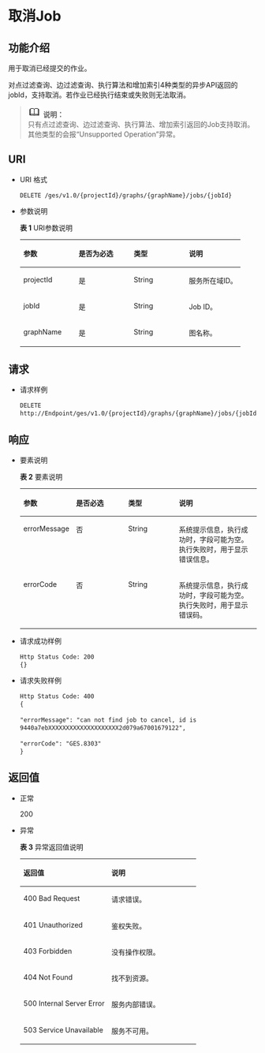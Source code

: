 # 取消Job<a name="ges_03_0038"></a>

## 功能介绍<a name="section57431131202011"></a>

用于取消已经提交的作业。

对点过滤查询、边过滤查询、执行算法和增加索引4种类型的异步API返回的jobId，支持取消。若作业已经执行结束或失败则无法取消。

>![](public_sys-resources/icon-note.gif) **说明：**   
>只有点过滤查询、边过滤查询、执行算法、增加索引返回的Job支持取消。其他类型的会报“Unsupported Operation”异常。  

## URI<a name="section56494056202011"></a>

-   URI 格式

    ```
    DELETE /ges/v1.0/{projectId}/graphs/{graphName}/jobs/{jobId}
    ```

-   参数说明

    **表 1**  URI参数说明

    <a name="table66283993202424"></a>
    <table><thead align="left"><tr id="row59205483202424"><th class="cellrowborder" valign="top" width="25%" id="mcps1.2.5.1.1"><p id="p59805966202438"><a name="p59805966202438"></a><a name="p59805966202438"></a>参数</p>
    </th>
    <th class="cellrowborder" valign="top" width="25%" id="mcps1.2.5.1.2"><p id="p12445038202438"><a name="p12445038202438"></a><a name="p12445038202438"></a>是否为必选</p>
    </th>
    <th class="cellrowborder" valign="top" width="25%" id="mcps1.2.5.1.3"><p id="p1415130202438"><a name="p1415130202438"></a><a name="p1415130202438"></a>类型</p>
    </th>
    <th class="cellrowborder" valign="top" width="25%" id="mcps1.2.5.1.4"><p id="p47516731202438"><a name="p47516731202438"></a><a name="p47516731202438"></a>说明</p>
    </th>
    </tr>
    </thead>
    <tbody><tr id="row20271122202424"><td class="cellrowborder" valign="top" width="25%" headers="mcps1.2.5.1.1 "><p id="p36605179202438"><a name="p36605179202438"></a><a name="p36605179202438"></a>projectId</p>
    </td>
    <td class="cellrowborder" valign="top" width="25%" headers="mcps1.2.5.1.2 "><p id="p12229546202438"><a name="p12229546202438"></a><a name="p12229546202438"></a>是</p>
    </td>
    <td class="cellrowborder" valign="top" width="25%" headers="mcps1.2.5.1.3 "><p id="p51069165202438"><a name="p51069165202438"></a><a name="p51069165202438"></a>String</p>
    </td>
    <td class="cellrowborder" valign="top" width="25%" headers="mcps1.2.5.1.4 "><p id="p42961709202438"><a name="p42961709202438"></a><a name="p42961709202438"></a>服务所在域ID。</p>
    </td>
    </tr>
    <tr id="row11419839202424"><td class="cellrowborder" valign="top" width="25%" headers="mcps1.2.5.1.1 "><p id="p46355420202438"><a name="p46355420202438"></a><a name="p46355420202438"></a>jobId</p>
    </td>
    <td class="cellrowborder" valign="top" width="25%" headers="mcps1.2.5.1.2 "><p id="p63801554202438"><a name="p63801554202438"></a><a name="p63801554202438"></a>是</p>
    </td>
    <td class="cellrowborder" valign="top" width="25%" headers="mcps1.2.5.1.3 "><p id="p543392202438"><a name="p543392202438"></a><a name="p543392202438"></a>String</p>
    </td>
    <td class="cellrowborder" valign="top" width="25%" headers="mcps1.2.5.1.4 "><p id="p44014831202438"><a name="p44014831202438"></a><a name="p44014831202438"></a>Job ID。</p>
    </td>
    </tr>
    <tr id="row33038495115"><td class="cellrowborder" valign="top" width="25%" headers="mcps1.2.5.1.1 "><p id="p204402484117"><a name="p204402484117"></a><a name="p204402484117"></a>graphName</p>
    </td>
    <td class="cellrowborder" valign="top" width="25%" headers="mcps1.2.5.1.2 "><p id="p16442124819110"><a name="p16442124819110"></a><a name="p16442124819110"></a>是</p>
    </td>
    <td class="cellrowborder" valign="top" width="25%" headers="mcps1.2.5.1.3 "><p id="p1644484812118"><a name="p1644484812118"></a><a name="p1644484812118"></a>String</p>
    </td>
    <td class="cellrowborder" valign="top" width="25%" headers="mcps1.2.5.1.4 "><p id="p1444614482118"><a name="p1444614482118"></a><a name="p1444614482118"></a>图名称。</p>
    </td>
    </tr>
    </tbody>
    </table>


## 请求<a name="section62446078202011"></a>

-   请求样例

    ```
    DELETE http://Endpoint/ges/v1.0/{projectId}/graphs/{graphName}/jobs/{jobId}
    ```


## 响应<a name="section14834278202011"></a>

-   要素说明

    **表 2**  要素说明

    <a name="table9618153202456"></a>
    <table><thead align="left"><tr id="row19256001202456"><th class="cellrowborder" valign="top" width="18.61%" id="mcps1.2.5.1.1"><p id="p4115707020258"><a name="p4115707020258"></a><a name="p4115707020258"></a>参数</p>
    </th>
    <th class="cellrowborder" valign="top" width="23.119999999999997%" id="mcps1.2.5.1.2"><p id="p4538840820258"><a name="p4538840820258"></a><a name="p4538840820258"></a>是否必选</p>
    </th>
    <th class="cellrowborder" valign="top" width="22.18%" id="mcps1.2.5.1.3"><p id="p5258245920258"><a name="p5258245920258"></a><a name="p5258245920258"></a>类型</p>
    </th>
    <th class="cellrowborder" valign="top" width="36.09%" id="mcps1.2.5.1.4"><p id="p3132076620258"><a name="p3132076620258"></a><a name="p3132076620258"></a>说明</p>
    </th>
    </tr>
    </thead>
    <tbody><tr id="row65005079202456"><td class="cellrowborder" valign="top" width="18.61%" headers="mcps1.2.5.1.1 "><p id="p820509320258"><a name="p820509320258"></a><a name="p820509320258"></a>errorMessage</p>
    </td>
    <td class="cellrowborder" valign="top" width="23.119999999999997%" headers="mcps1.2.5.1.2 "><p id="p6063279320258"><a name="p6063279320258"></a><a name="p6063279320258"></a>否</p>
    </td>
    <td class="cellrowborder" valign="top" width="22.18%" headers="mcps1.2.5.1.3 "><p id="p1230923020258"><a name="p1230923020258"></a><a name="p1230923020258"></a>String</p>
    </td>
    <td class="cellrowborder" valign="top" width="36.09%" headers="mcps1.2.5.1.4 "><p id="p5752359620258"><a name="p5752359620258"></a><a name="p5752359620258"></a>系统提示信息，执行成功时，字段可能为空。执行失败时，用于显示错误信息。</p>
    </td>
    </tr>
    <tr id="row12849645202456"><td class="cellrowborder" valign="top" width="18.61%" headers="mcps1.2.5.1.1 "><p id="p5877047420258"><a name="p5877047420258"></a><a name="p5877047420258"></a>errorCode</p>
    </td>
    <td class="cellrowborder" valign="top" width="23.119999999999997%" headers="mcps1.2.5.1.2 "><p id="p6278797220258"><a name="p6278797220258"></a><a name="p6278797220258"></a>否</p>
    </td>
    <td class="cellrowborder" valign="top" width="22.18%" headers="mcps1.2.5.1.3 "><p id="p5266096220258"><a name="p5266096220258"></a><a name="p5266096220258"></a>String</p>
    </td>
    <td class="cellrowborder" valign="top" width="36.09%" headers="mcps1.2.5.1.4 "><p id="p3767953320258"><a name="p3767953320258"></a><a name="p3767953320258"></a>系统提示信息，执行成功时，字段可能为空。执行失败时，用于显示错误码。</p>
    </td>
    </tr>
    </tbody>
    </table>


-   请求成功样例

    ```
    Http Status Code: 200
    {}
    ```

-   请求失败样例

    ```
    Http Status Code: 400
    {
     
    "errorMessage": "can not find job to cancel, id is 9440a7ebXXXXXXXXXXXXXXXXXXXX2d079a67001679122",
     
    "errorCode": "GES.8303"
    }
    ```


## 返回值<a name="section3824743202011"></a>

-   正常

    200

-   异常

    **表 3**  异常返回值说明

    <a name="table7140218185450"></a>
    <table><thead align="left"><tr id="row1329614185450"><th class="cellrowborder" valign="top" width="50%" id="mcps1.2.3.1.1"><p id="p3495986518551"><a name="p3495986518551"></a><a name="p3495986518551"></a>返回值</p>
    </th>
    <th class="cellrowborder" valign="top" width="50%" id="mcps1.2.3.1.2"><p id="p1317678318551"><a name="p1317678318551"></a><a name="p1317678318551"></a>说明</p>
    </th>
    </tr>
    </thead>
    <tbody><tr id="row22356742185450"><td class="cellrowborder" valign="top" width="50%" headers="mcps1.2.3.1.1 "><p id="p1665962118551"><a name="p1665962118551"></a><a name="p1665962118551"></a>400 Bad Request</p>
    </td>
    <td class="cellrowborder" valign="top" width="50%" headers="mcps1.2.3.1.2 "><p id="p725208518551"><a name="p725208518551"></a><a name="p725208518551"></a>请求错误。</p>
    </td>
    </tr>
    <tr id="row44828867185450"><td class="cellrowborder" valign="top" width="50%" headers="mcps1.2.3.1.1 "><p id="p5227908718551"><a name="p5227908718551"></a><a name="p5227908718551"></a>401 Unauthorized</p>
    </td>
    <td class="cellrowborder" valign="top" width="50%" headers="mcps1.2.3.1.2 "><p id="p674761518551"><a name="p674761518551"></a><a name="p674761518551"></a>鉴权失败。</p>
    </td>
    </tr>
    <tr id="row57737827185450"><td class="cellrowborder" valign="top" width="50%" headers="mcps1.2.3.1.1 "><p id="p2006437818551"><a name="p2006437818551"></a><a name="p2006437818551"></a>403 Forbidden</p>
    </td>
    <td class="cellrowborder" valign="top" width="50%" headers="mcps1.2.3.1.2 "><p id="p1460190818551"><a name="p1460190818551"></a><a name="p1460190818551"></a>没有操作权限。</p>
    </td>
    </tr>
    <tr id="row29364829185450"><td class="cellrowborder" valign="top" width="50%" headers="mcps1.2.3.1.1 "><p id="p4159095618551"><a name="p4159095618551"></a><a name="p4159095618551"></a>404 Not Found</p>
    </td>
    <td class="cellrowborder" valign="top" width="50%" headers="mcps1.2.3.1.2 "><p id="p1342429918551"><a name="p1342429918551"></a><a name="p1342429918551"></a>找不到资源。</p>
    </td>
    </tr>
    <tr id="row4978157185450"><td class="cellrowborder" valign="top" width="50%" headers="mcps1.2.3.1.1 "><p id="p5552901118551"><a name="p5552901118551"></a><a name="p5552901118551"></a>500 Internal Server Error</p>
    </td>
    <td class="cellrowborder" valign="top" width="50%" headers="mcps1.2.3.1.2 "><p id="p155603218551"><a name="p155603218551"></a><a name="p155603218551"></a>服务内部错误。</p>
    </td>
    </tr>
    <tr id="row18376792185450"><td class="cellrowborder" valign="top" width="50%" headers="mcps1.2.3.1.1 "><p id="p6060569918551"><a name="p6060569918551"></a><a name="p6060569918551"></a>503 Service Unavailable</p>
    </td>
    <td class="cellrowborder" valign="top" width="50%" headers="mcps1.2.3.1.2 "><p id="p1011455218551"><a name="p1011455218551"></a><a name="p1011455218551"></a>服务不可用。</p>
    </td>
    </tr>
    </tbody>
    </table>


